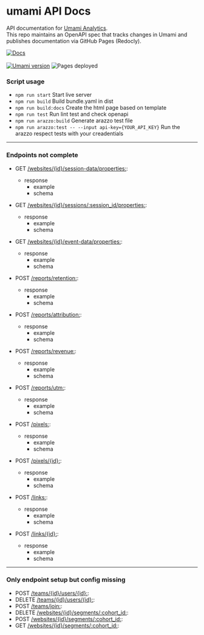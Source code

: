 # umami API Docs

API documentation for [Umami Analytics](https://umami.is/).  
This repo maintains an OpenAPI spec that tracks changes in Umami and publishes documentation via GitHub Pages (Redocly).

[![Docs](https://img.shields.io/badge/docs-GitHub%20Pages-0A0?style=flat-square)](https://ceviixx.github.io/umami-api-docs/)
\
\
[![Umami version](https://img.shields.io/badge/Umami-3.0.0-6f42c1?style=flat-square)](https://umami.is/)
![Pages deployed](https://img.shields.io/badge/dynamic/json?url=https%3A%2F%2Fapi.github.com%2Frepos%2Fceviixx%2Fumami-api-docs%2Factions%2Fworkflows%2Fdeploy-docs.yml%2Fruns%3Fper_page%3D1&query=$.workflow_runs[0].updated_at&label=Pages%20deployed&color=6f42c1&style=flat-square&cacheSeconds=300)



### Script usage
- `npm run start` 
  Start live server
- `npm run build`
  Build bundle.yaml in dist
- `npm run build:docs`
  Create the html page based on template
- `npm run test`
  Run lint test and check openapi
- `npm run arazzo:build`
  Generate arazzo test file
- `npm run arazzo:test -- --input api-key={YOUR_API_KEY}`
  Run the arazzo respect tests with your creadentials



---

### Endpoints not complete

- GET [/websites/{id}/session-data/properties:](openapi/openapi.yaml#L1175):
  - response
    - example
    - schema

- GET [/websites/{id}/sessions/:session_id/properties:](openapi/openapi.yaml#L1322):
  - response
    - example
    - schema

- GET [/websites/{id}/event-data/properties:](openapi/openapi.yaml#L1549):
  - response
    - example
    - schema

- POST [/reports/retention:](openapi/openapi.yaml#L1862):
  - response
    - example
    - schema

- POST [/reports/attribution:](openapi/openapi.yaml#L1917):
  - response
    - example
    - schema

- POST [/reports/revenue:](openapi/openapi.yaml#L1984):
  - response
    - example
    - schema

- POST [/reports/utm:](openapi/openapi.yaml#L2043):
  - response
    - example
    - schema

- POST [/pixels:](openapi/openapi.yaml#L2098):
  - response
    - example
    - schema

- POST [/pixels/{id}:](openapi/openapi.yaml#L2201):
  - response
    - example
    - schema

- POST [/links:](openapi/openapi.yaml#L2332):
  - response
    - example
    - schema

- POST [/links/{id}:](openapi/openapi.yaml#L2445):
  - response
    - example
    - schema


--- 


### Only endpoint setup but config missing

- POST [/teams/{id}/users/{id}:](openapi/openapi.yaml#L3696):
- DELETE [/teams/{id}/users/{id}:](openapi/openapi.yaml#L3696):
- POST [/teams/join:](openapi/openapi.yaml#L3683):
- DELETE [/websites/{id}/segments/:cohort_id:](openapi/openapi.yaml#L2403):
- POST [/websites/{id}/segments/:cohort_id:](openapi/openapi.yaml#L2403):
- GET [/websites/{id}/segments/:cohort_id:](openapi/openapi.yaml#L2403):
